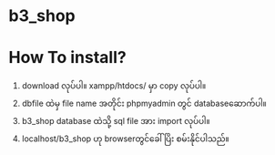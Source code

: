 # b3_shop
# How To install?
<ol>
  <li> download လုပ်ပါ။ xampp/htdocs/ မှာ copy လုပ်ပါ။</li>
  <li> dbfile ထဲမှ file name အတိုင်း phpmyadmin တွင် databaseဆောက်ပါ။</li>
  <li> b3_shop database ထဲသို့ sql file အား import လုပ်ပါ။ </li>
  <li> localhost/b3_shop ဟု browserတွင်ခေါ်ပြိး စမ်းနိုင်ပါသည်။</li>
</ol>
